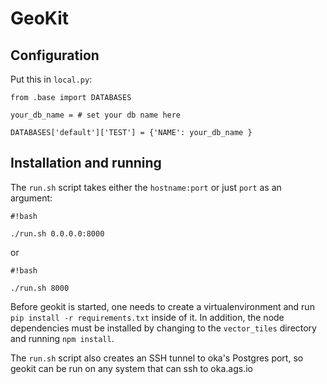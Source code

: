 # GeoKit

## Configuration

Put this in `local.py`:

```
from .base import DATABASES

your_db_name = # set your db name here

DATABASES['default']['TEST'] = {'NAME': your_db_name }
```

## Installation and running

The `run.sh` script takes either the `hostname:port` or just `port` as an argument:

```
#!bash

./run.sh 0.0.0.0:8000
```
or
```
#!bash

./run.sh 8000
```

Before geokit is started, one needs to create a virtualenvironment and run `pip
install -r requirements.txt` inside of it. In addition, the node dependencies
must be installed by changing to the `vector_tiles` directory and running `npm
install`.

The `run.sh` script also creates an SSH tunnel to oka's Postgres port, so
geokit can be run on any system that can ssh to oka.ags.io
